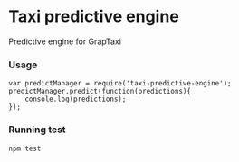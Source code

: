 Taxi predictive engine
====================

Predictive engine for GrapTaxi

### Usage
```
var predictManager = require('taxi-predictive-engine');
predictManager.predict(function(predictions){
	console.log(predictions);
});

```

### Running test
```
npm test
```